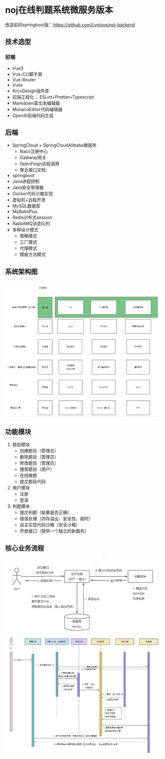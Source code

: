# noj在线判题系统微服务版本

改造前的springboot版：https://github.com/Lynlove/noj-backend

## 技术选型
### 前端
- Vue3
- Vue-CLI脚手架
- Vue-Router
- Vuex
- ArcoDesign组件库
- 前端工程化： ESLint+Prettier+Typescript
- Markdown富文本编辑器
- MonacoEditor代码编辑器
- OpenAI前端代码生成
## 后端
- SpringCloud + SpringCloudAlibaba微服务
   - Naco注册中心
   - Gateway网关
   - OpenFeign远程调用
   - 聚合接口文档
- springboot
- Java进程控制
- Java安全管理器
- Docker代码沙箱实现
- 虚拟机+远程开发
- MySQL数据库
- MyBatisPlus
- Redis分布式session
- RabbitMQ消息队列
- 多种设计模式
   - 策略模式
   - 工厂模式
   - 代理模式
   - 模板方法模式

## 系统架构图
![img.png](img.png)


## 功能模块
1. 题目模块
   - 创建题目（管理员）
   - 删除题目（管理员）
   - 修改题目（管理员）
   - 搜索题目（用户）
   - 在线做题
   - 提交题目代码
2. 用户模块
   - 注册
   - 登录
3. 判题模块
   - 提交判题（结果是否正确）
   - 错误处理（内存溢出、安全性、超时）
   - 自主实现代码沙箱（安全沙箱）
   - 开放接口（提供一个独立的新服务）

## 核心业务流程
![img_1.png](img_1.png)
![img_3.png](img_3.png)

